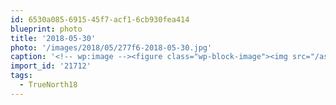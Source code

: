 ```yaml
---
id: 6530a085-6915-45f7-acf1-6cb930fea414
blueprint: photo
title: '2018-05-30'
photo: '/images/2018/05/277f6-2018-05-30.jpg'
caption: '<!-- wp:image --><figure class="wp-block-image"><img src="/assets/images/2018/05/277f6-2018-05-30.jpg" /></figure><!-- /wp:image --><!-- wp:paragraph --><p>Kicking off community-developed tech "Declaration For Good." If this is something that interests you, follow along and contribute at https://techforgood.ca #TrueNorth18</p><!-- /wp:paragraph -->'
import_id: '21712'
tags:
  - TrueNorth18
---
```

